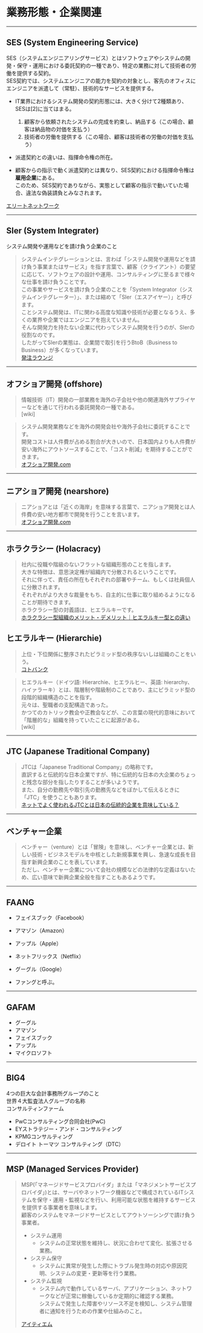 # 業務形態・企業関連

---

## SES (System Engineering Service)

SES（システムエンジニアリングサービス）とはソフトウェアやシステムの開発・保守・運用における委託契約の一種であり、特定の業務に対して技術者の労働を提供する契約。  
SES契約では、システムエンジニアの能力を契約の対象とし、客先のオフィスにエンジニアを派遣して（常駐）、技術的なサービスを提供する。  

- IT業界におけるシステム開発の契約形態には、大きく分けて2種類あり、SESは[2]に当てはまる。  
  1. 顧客から依頼されたシステムの完成を約束し、納品する（この場合、顧客は納品物の対価を支払う）  
  2. 技術者の労働を提供する（この場合、顧客は技術者の労働の対価を支払う）  

- 派遣契約との違いは、指揮命令権の所在。  
- 顧客からの指示で動く派遣契約とは異なり、SES契約における指揮命令権は**雇用企業**にある。  
  このため、SES契約でありながら、実態として顧客の指示で動いていた場合、違法な偽装請負とみなされます。  

[エリートネットワーク](https://www.elite-network.co.jp/dictionary/ses.html)  

---

## SIer (System Integrater)

システム開発や運用などを請け負う企業のこと  

>システムインテグレーションとは、言わば「システム開発や運用などを請け負う事業またはサービス」を指す言葉で、顧客（クライアント）の要望に応じて、ソフトウェアの設計や運用、コンサルティングに至るまで様々な仕事を請け負うことです。  
この事業やサービスを請け負う企業のことを「System Integrator（システムインテグレーター）」、または縮めて「SIer（エスアイヤー）」と呼びます。  
>ことシステム開発は、ITに関わる高度な知識や技術が必要となるうえ、多くの業界や企業ではエンジニアを抱えていません。  
そんな開発力を持たない企業に代わってシステム開発を行うのが、SIerの役割なのです。  
したがってSIerの業態は、企業間で取引を行うBtoB（Business to Business）が多くなっています。  
[発注ラウンジ](https://hnavi.co.jp/knowledge/blog/sier/)  

---

## オフショア開発 (offshore)

>情報技術（IT）開発の一部業務を海外の子会社や他の関連海外サプライヤーなどを通じて行われる委託開発の一種である。  
[wiki]

<!--  -->
>システム開発業務などを海外の開発会社や海外子会社に委託することです。  
開発コストは人件費が占める割合が大きいので、日本国内よりも人件費が安い海外にアウトソースすることで、「コスト削減」を期待することができます。  
[オフショア開発.com](https://www.offshore-kaihatsu.com/faq/)  

---

## ニアショア開発 (nearshore)

>ニアショアとは「近くの海岸」を意味する言葉で、ニアショア開発とは人件費の安い地方都市で開発を行うことを言います。  
[オフショア開発.com](https://www.offshore-kaihatsu.com/contents/general/near-shore)  

---

## ホラクラシー (Holacracy)

>社内に役職や階級のないフラットな組織形態のことを指します。  
大きな特徴は、意思決定権が組織内で分散されるということです。  
それに伴って、責任の所在もそれぞれの部署やチーム、もしくは社員個人に分散されます。  
それぞれがより大きな裁量をもち、自主的に仕事に取り組めるようになることが期待できます。  
ホラクラシー型の対義語は、ヒエラルキーです。  
[ホラクラシー型組織のメリット・デメリット｜ヒエラルキー型との違い](https://www.reloclub.jp/relotimes/article/11136#:~:text=%E3%83%9B%E3%83%A9%E3%82%AF%E3%83%A9%E3%82%B7%E3%83%BC%E3%81%A8%E3%81%AF%E3%80%81%E7%A4%BE%E5%86%85%E3%81%AB,%E5%80%8B%E4%BA%BA%E3%81%AB%E5%88%86%E6%95%A3%E3%81%95%E3%82%8C%E3%81%BE%E3%81%99%E3%80%82)  

## ヒエラルキー (Hierarchie)

>上位・下位関係に整序されたピラミッド型の秩序ないしは組織のことをいう。  
[コトバンク](https://kotobank.jp/word/%E3%83%92%E3%82%A8%E3%83%A9%E3%83%AB%E3%83%92%E3%83%BC-608459#:~:text=%E3%83%92%E3%82%A8%E3%83%A9%E3%83%AB%E3%83%92%E3%83%BC%E3%81%B2%E3%81%88%E3%82%89%E3%82%8B%E3%81%B2,%E3%81%84%E3%82%8B%E3%81%A8%E3%81%84%E3%82%8F%E3%82%8C%E3%81%A6%E3%81%84%E3%82%8B%E3%80%82)  

<!--  -->
>ヒエラルキー（ドイツ語: Hierarchie、ヒエラルヒー、英語: hierarchy、ハイァラーキ）とは、階層制や階級制のことであり、主にピラミッド型の段階的組織構造のことを指す。  
元々は、聖職者の支配構造であった。  
かつてのカトリック教会や正教会などが、この言葉の現代的意味において「階層的な」組織を持っていたことに起源がある。  
[wiki]  

---

## JTC (Japanese Traditional Company)

>JTCは「Japanese Traditional Company」の略称です。  
>直訳すると伝統的な日本企業ですが、特に伝統的な日本の大企業のちょっと残念な部分を指したりすることが多いようです。  
>また、自分の勤務先や取引先の勤務先などをぼかして伝えるときに「JTC」を使うこともあります。  
>[ネットでよく使われるJTCとは日本の伝統的企業を意味している？](https://toushi-love.com/2020/10/14/%E3%83%8D%E3%83%83%E3%83%88%E3%81%A7%E3%82%88%E3%81%8F%E4%BD%BF%E3%82%8F%E3%82%8C%E3%82%8Bjtc%E3%81%A8%E3%81%AF%E6%97%A5%E6%9C%AC%E3%81%AE%E4%BC%9D%E7%B5%B1%E7%9A%84%E4%BC%81%E6%A5%AD%E3%82%92/)  

---

## ベンチャー企業

>ベンチャー（venture）とは「冒険」を意味し、ベンチャー企業とは、新しい技術・ビジネスモデルを中核とした新規事業を興し、急速な成長を目指す新興企業のことを表しています。  
ただし、ベンチャー企業について会社の規模などの法律的な定義はないため、広い意味で新興企業全般を指すこともあるようです。  

---

## FAANG

- フェイスブック（Facebook）  
- アマゾン（Amazon）  
- アップル（Apple）  
- ネットフリックス（Netflix）  
- グーグル（Google）  

- ファングと呼ぶ。  

---

## GAFAM

- グーグル  
- アマゾン  
- フェイスブック  
- アップル  
- マイクロソフト  

---

## BIG4

4つの巨大な会計事務所グループのこと  
世界４大監査法人グループの名称  
コンサルティンファーム  

- PwCコンサルティング合同会社(PwC)  
- EYストラテジー・アンド・コンサルティング  
- KPMGコンサルティング  
- デロイト トーマツ コンサルティング（DTC）  

---

## MSP (Managed Services Provider)

>MSP(「マネージドサービスプロバイダ」または「マネジメントサービスプロバイダ」)とは、サーバやネットワーク機器などで構成されているITシステムを保守・運用・監視などを行い、利用可能な状態を維持するサービスを提供する事業者を意味します。  
>顧客のシステムをマネージドサービスとしてアウトソーシングで請け負う事業者。  
>
>- システム運用
>   - システムの正常状態を維持し、状況に合わせて変化、拡張させる業務。  
>- システム保守
>   - システムに異常が発生した際にトラブル発生時の対応や原因究明、システムの変更・更新等を行う業務。  
>- システム監視
>   - システム内で動作しているサーバ、アプリケーション、ネットワークなどが正常に稼働しているか定期的に確認する業務。  
>     システムで発生した障害やリソース不足を検知し、システム管理者に通知を行うための作業や仕組みのこと。  
>
>[アイティエム](https://www.itmanage.co.jp/column/about-msp/)  
